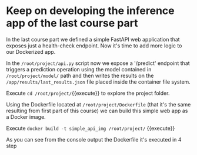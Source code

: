 # Keep on developing the inference app of the last course part

In the last course part we defined a simple FastAPI web application that exposes just 
a health-check endpoint. Now it's time to add more logic to our Dockerized app. 

In the `/root/project/api.py` script now we expose a '/predict' endpoint that triggers 
a prediction operation using the model contained in `/root/project/model/` path and then 
writes the results on the `/app/results/last_results.json` file placed inside the container 
file system.

Execute `cd /root/project/`{{execute}} to explore the project folder.

Using the Dockerfile located at `/root/project/Dockerfile`  (that it's the same resulting 
from first part of this course) we can build this simple web app as a Docker image.

Execute `docker build -t simple_api_img /root/project/` {{execute}}

As you can see from the console output the Dockerfile it's executed in 4 step

